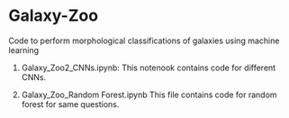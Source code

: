 # Galaxy-Zoo
Code to perform morphological classifications of galaxies using machine learning

1) Galaxy_Zoo2_CNNs.ipynb:
  This notenook contains code for different CNNs.

2) Galaxy_Zoo_Random Forest.ipynb
  This file contains code for random forest for same questions.
